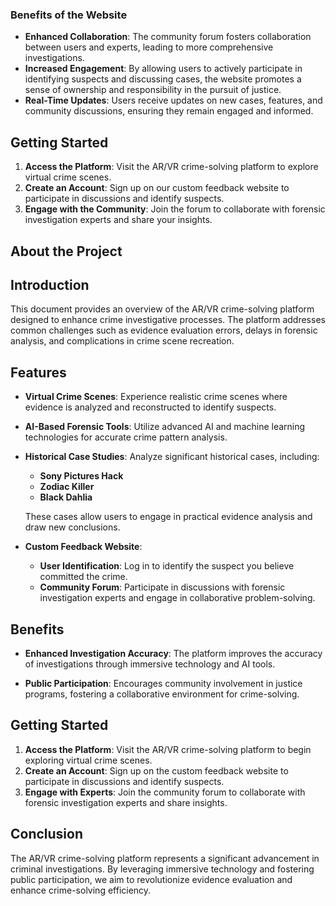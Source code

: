 ### Benefits of the Website
- **Enhanced Collaboration**: The community forum fosters collaboration between users and experts, leading to more comprehensive investigations.
- **Increased Engagement**: By allowing users to actively participate in identifying suspects and discussing cases, the website promotes a sense of ownership and responsibility in the pursuit of justice.
- **Real-Time Updates**: Users receive updates on new cases, features, and community discussions, ensuring they remain engaged and informed.

## Getting Started

1. **Access the Platform**: Visit the AR/VR crime-solving platform to explore virtual crime scenes.
2. **Create an Account**: Sign up on our custom feedback website to participate in discussions and identify suspects.
3. **Engage with the Community**: Join the forum to collaborate with forensic investigation experts and share your insights.


## About the Project 



## Introduction

This document provides an overview of the AR/VR crime-solving platform designed to enhance crime investigative processes. The platform addresses common challenges such as evidence evaluation errors, delays in forensic analysis, and complications in crime scene recreation.

## Features

- **Virtual Crime Scenes**: Experience realistic crime scenes where evidence is analyzed and reconstructed to identify suspects.

- **AI-Based Forensic Tools**: Utilize advanced AI and machine learning technologies for accurate crime pattern analysis.

- **Historical Case Studies**: Analyze significant historical cases, including:
  - **Sony Pictures Hack**
  - **Zodiac Killer**
  - **Black Dahlia**
  
  These cases allow users to engage in practical evidence analysis and draw new conclusions.

- **Custom Feedback Website**: 
  - **User Identification**: Log in to identify the suspect you believe committed the crime.
  - **Community Forum**: Participate in discussions with forensic investigation experts and engage in collaborative problem-solving.

## Benefits

- **Enhanced Investigation Accuracy**: The platform improves the accuracy of investigations through immersive technology and AI tools.

- **Public Participation**: Encourages community involvement in justice programs, fostering a collaborative environment for crime-solving.

## Getting Started

1. **Access the Platform**: Visit the AR/VR crime-solving platform to begin exploring virtual crime scenes.
2. **Create an Account**: Sign up on the custom feedback website to participate in discussions and identify suspects.
3. **Engage with Experts**: Join the community forum to collaborate with forensic investigation experts and share insights.

## Conclusion

The AR/VR crime-solving platform represents a significant advancement in criminal investigations. By leveraging immersive technology and fostering public participation, we aim to revolutionize evidence evaluation and enhance crime-solving efficiency.

